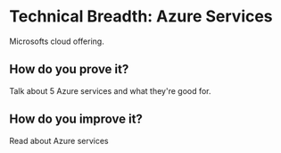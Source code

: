 # Technical Breadth: Azure Services

Microsofts cloud offering.

## How do you prove it?

Talk about 5 Azure services and what they're good for.

## How do you improve it?

Read about Azure services

